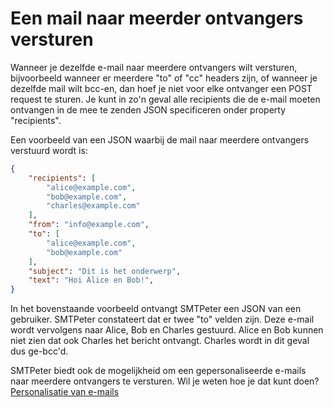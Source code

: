 # Een mail naar meerder ontvangers versturen

Wanneer je dezelfde e-mail naar meerdere ontvangers wilt versturen, bijvoorbeeld
wanneer er meerdere "to" of "cc" headers zijn, of wanneer je dezelfde mail wilt
bcc-en, dan hoef je niet voor elke ontvanger een POST request te sturen.
Je kunt in zo'n geval alle recipients die de e-mail moeten ontvangen in de
mee te zenden JSON specificeren onder property "recipients". 

Een voorbeeld van een JSON waarbij de mail naar meerdere ontvangers verstuurd
wordt is:

```json
{
    "recipients": [
        "alice@example.com",
        "bob@example.com",
        "charles@example.com"
    ],
    "from": "info@example.com",
    "to": [
        "alice@example.com",
        "bob@example.com"
    ],
    "subject": "Dit is het onderwerp",
    "text": "Hoi Alice en Bob!",
}
```

In het bovenstaande voorbeeld ontvangt SMTPeter een JSON van een gebruiker. 
SMTPeter constateert dat er twee "to" velden zijn. Deze e-mail wordt vervolgens
naar Alice, Bob en Charles gestuurd. Alice en Bob kunnen niet zien dat ook Charles 
het bericht ontvangt. Charles wordt in dit geval dus ge-bcc'd.

SMTPeter biedt ook de mogelijkheid om een gepersonaliseerde e-mails naar meerdere 
ontvangers te versturen. Wil je weten hoe je dat kunt doen? 
[Personalisatie van e-mails](rest-send-personalize)
